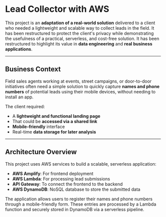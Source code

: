 # Lead Collector with AWS

This project is an **adaptation of a real-world solution** delivered to a client who needed a lightweight and scalable way to collect leads in the field. It has been restructured to protect the client's privacy while demonstrating the usefulness of a practical, serverless, and cost-free solution. It has been restructured to highlight its value in **data engineering** and **real business applications**.

---

## Business Context

Field sales agents working at events, street campaigns, or door-to-door initiatives often need a simple solution to quickly capture **names and phone numbers** of potential leads using their mobile devices, without needing to install an app.

The client required:

- A **lightweight and functional landing page**
- That could be **accessed via a shared link**
- **Mobile-friendly** interface
- Real-time **data storage for later analysis**

---

## Architecture Overview

This project uses AWS services to build a scalable, serverless application:

- **AWS Amplify**: For frontend deployment  
- **AWS Lambda**: For processing lead submissions  
- **API Gateway**: To connect the frontend to the backend  
- **AWS DynamoDB**: NoSQL database to store the submitted data  

The application allows users to register their names and phone numbers through a mobile-friendly form. These entries are processed by a Lambda function and securely stored in DynamoDB via a serverless pipeline.
